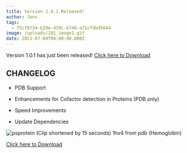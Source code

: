```yaml
---
title: Version 1.0.1 Released!
author: Jens
tags:
  - f5cf8734-b29e-439c-b746-a71cfdbd5044
image: /uploads/101_image1.gif
date: 2021-07-09T00:00:00.000Z
---
```

Version 1.0.1 has just been released!
[Click here to Download](https://github.com/JensKrumsieck/PorphyStruct/releases/tag/v1.0.1)


## CHANGELOG
+ PDB Support
+ Enhancements for Cofactor detection in Proteins (PDB only)
+ Speed Improvements

+ Update Dependencies

![psprotein](/uploads/101_image1.gif)
(Clip shortened by 15 seconds)
1hv4 from pdb (Hemoglobin)

[Click here to Download](https://github.com/JensKrumsieck/PorphyStruct/releases/tag/v1.0.1)